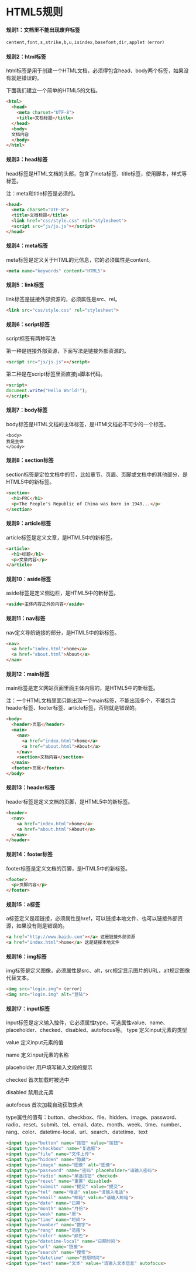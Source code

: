 # HTML5规则

#### 规则1：文档里不能出现废弃标签
```html
centent,font,s,strike,b,u,isindex,basefont,dir,applet（error）
```
#### 规则2：html标签
html标签是用于创建一个HTML文档，必须得包含head、body两个标签，如果没有就是错误的。

下面我们建立一个简单的HTML5的文档。
```html
<html>
  <head>
    <meta charset="UTF-8">
    <title>文档标题</title>
  </head>
  <body>
  文档内容
  </body>
</html>
```
#### 规则3：head标签
head标签是HTML文档的头部，包含了meta标签、title标签，使用脚本，样式等标签。

注：meta和title标签是必须的。
```html
<head>
  <meta charset="UTF-8">
  <title>文档标题</title>
  <link href="css/style.css" rel="stylesheet">
  <script src="js/js.js"></script>
</head>
```
#### 规则4：meta标签
meta标签是定义关于HTML的元信息，它的必须属性是content。
```html
<meta name="keywords" content="HTML5">
```
#### 规则5：link标签
link标签是链接外部资源的，必须属性是src、rel。
```html
<link src="css/style.css" rel="stylesheet">
```
#### 规则6：script标签
script标签有两种写法

第一种是链接外部资源，下面写法是链接外部资源的。
```html
<script src="js/js.js"></script>
```
第二种是在script标签里面直接js脚本代码。
```html
<script>
document.write("Hello World!");
</script>
```
#### 规则7：body标签
body标签是HTML文档的主体标签，是HTMl文档必不可少的一个标签。
```html5
<body>
我是主体
</body>
```
#### 规则8：section标签
section标签是定位文档中的节，比如章节、页眉、页脚或文档中的其他部分，是HTML5中的新标签。
```html
<section>
  <h1>PRC</h1>
  <p>The People's Republic of China was born in 1949...</p>
</section>
```
#### 规则9：article标签
article标签是定义文章，是HTML5中的新标签。
```html
<article>
  <h1>标题</h1>
  <p>文章内容</p>
</article>
```
#### 规则10：aside标签
aside标签是定义侧边栏，是HTML5中的新标签。
```html
<aside>主体内容之外的内容</aside>
```
#### 规则11：nav标签
nav定义导航链接的部分，是HTML5中的新标签。
```html
<nav>
  <a href="index.html">home</a>
  <a href="about.html">About</a>
</nav>
```
#### 规则12：main标签
main标签是定义网站页面里面主体内容的，是HTML5中的新标签。

注：一个HTML文档里面只能出现一个main标签，不能出现多个，不能包含header标签、footer标签、article标签，否则就是错误的。
```html
<body>
  <header>页眉</header>
  <main>
    <nav>
      <a href="index.html">home</a>
      <a href="about.html">About</a>
    </nav>
    <section>文档内容</section>
  </main>
  <footer>页尾</footer>
</body>
```
#### 规则13：header标签
header标签是定义文档的页脚，是HTML5中的新标签。
```html
<header>
  <nav>
    <a href="index.html">home</a>
    <a href="about.html">About</a>
  </nav>
</header>
```
#### 规则14：footer标签
footer标签是定义文档的页脚，是HTML5中的新标签。
```html
<footer>
  <p>页脚内容</p>
</footer>
```
#### 规则15：a标签
a标签定义是超链接，必须属性是href，可以链接本地文件、也可以链接外部资源，如果没有则是错误的。
```html
<a href="http://www.baidu.com"></a> 这是链接外部资源
<a href="index.html">home</a> 这是链接本地文件
```
#### 规则16：img标签
img标签是定义图像，必须属性是src、alt，src规定显示图片的URL，alt规定图像代替文本。
```html
<img src="login.img"> (error)
<img src="login.img" alt="登陆">
```
#### 规则17：input标签
input标签是定义输入控件，它必须属性type，可选属性value、name、placeholder、checked、disabled、autofocus等。
type 定义input元素的类型

value 定义input元素的值

name 定义input元素的名称

placeholder 用户填写输入文段的提示

checked 首次加载时被选中

disabled 禁用此元素

autofocus 首次加载自动获取焦点

type属性的值有：button、checkbox、file、hidden、image、password、radio、reset、submit、tel、email、date、month、week、time、number、rang、color、datetime-local、url、search、datetime、text
```html
<input type="button" name="按钮" value="按钮">
<input type="checkbox" name="复选框">
<input type="file" name="文件上传">
<input type="hidden" name="隐藏">
<input type="image" name="图像" alt="图像">
<input type="password" name="密码" placeholder="请输入密码">
<input type="radio" name="单选按钮" checked>
<input type="reset" name="重置" disabled>
<input type="submit" name="提交" value="提交">
<input type="tel" name="电话" value="请输入电话">
<input type="email" name="邮箱" value="请输入邮箱">
<input type="date" name="日期">
<input type="month" name="月份">
<input type="week" name="周">
<input type="time" name="时间">
<input type="number" name="数字">
<input type="rang" name="范围">
<input type="color" name="颜色">
<input type="datetime-local" name="日期时间">
<input type="url" name="链接">
<input type="search" name="搜索">
<input type="datetime" name="日期时间">
<input type="text" name="文本" value="请输入文本信息" autofocus>
```
